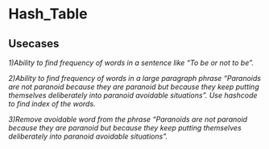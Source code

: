 # Hash_Table

## Usecases

*1)Ability to find frequency of words in a sentence like “To be or not to be”.*

*2)Ability to find frequency of words in a large paragraph phrase “Paranoids are not paranoid because they are paranoid but because they keep putting themselves deliberately into paranoid avoidable situations”.
Use hashcode to find index of the words.*

*3)Remove avoidable word from the phrase “Paranoids are not paranoid because they are paranoid but because they keep putting themselves deliberately into paranoid avoidable situations”.*
